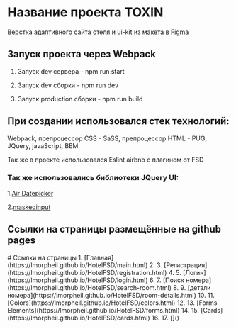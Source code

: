 <h1> Название проекта TOXIN</h1>

  Верстка адаптивного сайта отеля и ui-kit из [макета в Figma](https://www.figma.com/file/xorjGw6bbI9mK7fZAMebJu/FSD-frontend-education-program.-The-2nd-task-Copy)
<h2>Запуск проекта через Webpack</h2>

 1. Запуск dev сервера - npm run start
 
 2. Запуск dev сборки - npm run dev
 
 3. Запуск production сборки - npm run build
 <h2>При создании использовался стек технологий:</h2>
 
  Webpack, препроцессор CSS - SaSS, препроцессор HTML - PUG, JQuery, javaScript, BEM
  
  Так же в проекте использовался Eslint airbnb с плагином от FSD
  
 <h3>Так же использовались библиотеки JQuery UI:</h3>
 

 1.[Air Datepicker](https://github.com/t1m0n/air-datepicker)

 2.[maskedinput](https://github.com/digitalBush/jquery.maskedinput)
<h2>Ссылки на страницы размещённые на github pages</h2>
# Ссылки на страницы
1. [Главная](https://lmorpheil.github.io/HotelFSD/main.html)
2. 
3. [Регистрация](https://lmorpheil.github.io/HotelFSD/registration.html)
4. 
5. [Логин](https://lmorpheil.github.io/HotelFSD/login.html)
6. 
7. [Поиск номера](https://lmorpheil.github.io/HotelFSD/search-room.html)
8. 
9. [детали номера](https://lmorpheil.github.io/HotelFSD/room-details.html)
10. 
11. [Colors](https://lmorpheil.github.io/HotelFSD/colors.html)
12. 
13. [Forms Elements](https://lmorpheil.github.io/HotelFSD/forms.html)
14. 
15. [Cards](https://lmorpheil.github.io/HotelFSD/cards.html)
16. 
17. []()
